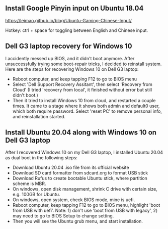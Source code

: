 ## Install Google Pinyin input on Ubuntu 18.04

https://leimao.github.io/blog/Ubuntu-Gaming-Chinese-Input/

Hotkey: ctrl + space for toggling between English and Chinese input.


## Dell G3 laptop recovery for Windows  10
I accidently messed up BIOS, and it didn't boot anymore. After unsuccessfully trying some boot-repair tricks, I decided to reinstall system. Here are the steps for recovering Windows 10 on Dell G3 laptop:
* Reboot computer, and keep tapping F12 to go to BIOS menu
* Select 'Dell Support Recovery Assitant', then select 'Recovery from Cloud' (I tried 'recovery from local', it finished without error but still didn't boot.)
* Then it tried to install Windows 10 from cloud, and restarted a couple times. It came to a stage where it shows both admin and default0 user, which both require password. Select 'reset PC' to remove personal info, and reinstallation started.

## Install Ubuntu 20.04 along with Windows 10 on Dell G3 laptop
After I recovered Windows 10 on my Dell G3 laptop, I installed Ubuntu 20.04 as dual boot in the following steps:
* Download Ubuntu 20.04 .iso file from its official website
* Download SD card formatter from sdcard.org to format USB stick
* Download Rufus to create bootable Ubuntu stick, where partition scheme is MBR.
* On windows, open disk management, shrink C drive with certain size, e.g. 100GB for Ubuntu.
* On windows, open system, check BIOS mode, mine is uefi.
* Reboot computer, keep tapping F12 to go to BIOS menu, highlight 'boot from USB with uefi'. Note: 1) don't use 'boot from USB with legacy', 2) may need to go to BIOS Setup to change setting. 
* Then you will see the Ubuntu grub menu, and start installation.



